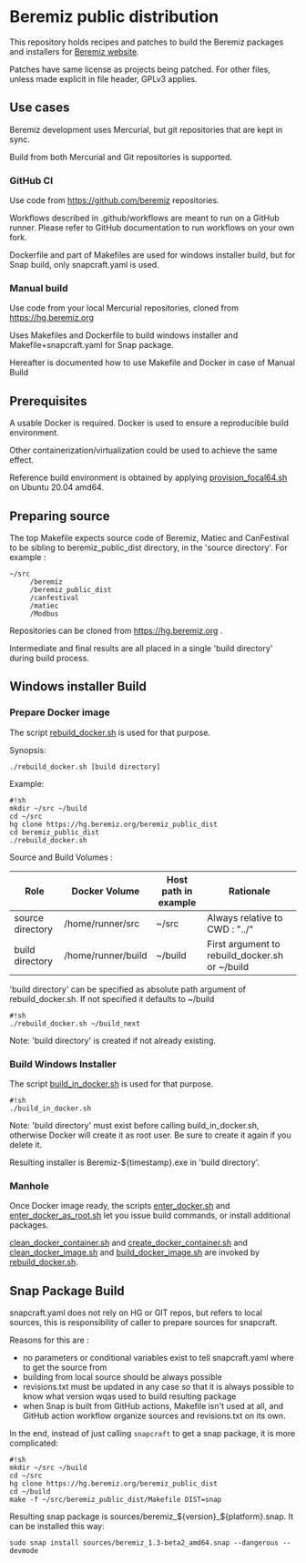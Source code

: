 # Beremiz public distribution #

This repository holds recipes and patches to build the Beremiz 
packages and installers for [Beremiz website](http://beremiz.org/).

Patches have same license as projects being patched. For other files,
unless made explicit in file header, GPLv3 applies.

## Use cases ##

Beremiz development uses Mercurial, but git repositories that are kept in sync.

Build from both Mercurial and Git repositories is supported.

### GitHub CI ##

Use code from https://github.com/beremiz repositories.

Workflows described in .github/workflows are meant to run on a GitHub runner. Please refer to GitHub documentation to run workflows on your own fork.

Dockerfile and part of Makefiles are used for windows installer build, but for Snap build, only snapcraft.yaml is used.

### Manual build ###

Use code from your local Mercurial repositories, cloned from https://hg.beremiz.org

Uses Makefiles and Dockerfile to build windows installer and Makefile+snapcraft.yaml for Snap package.

Hereafter is documented how to use Makefile and Docker in case of Manual Build

## Prerequisites ##

A usable Docker is required. Docker is used to ensure a reproducible build
environment. 

Other containerization/virtualization could be used to achieve the same effect. 

Reference build environment is obtained by applying [provision_focal64.sh](provision_focal64.sh) on Ubuntu 20.04 amd64.

## Preparing source ##

The top Makefile expects source code of Beremiz, Matiec and CanFestival to be 
sibling to beremiz_public_dist directory, in the 'source directory'.
For example :

```
~/src
     /beremiz
     /beremiz_public_dist
     /canfestival
     /matiec
     /Modbus
```

Repositories can be cloned from https://hg.beremiz.org .

Intermediate and final results are all placed in a single 'build directory'
during build process.

## Windows installer Build ##

### Prepare Docker image ###

The script [rebuild_docker.sh](rebuild_docker.sh) is used for that purpose.

Synopsis:

    ./rebuild_docker.sh [build directory]

Example:

```
#!sh
mkdir ~/src ~/build
cd ~/src
hg clone https://hg.beremiz.org/beremiz_public_dist
cd beremiz_public_dist
./rebuild_docker.sh
```

Source and Build Volumes :
 
 Role             | Docker Volume     | Host path in example | Rationale
------------------|-------------------|----------------------|------------------------------------------------
 source directory | /home/runner/src   | ~/src                | Always relative to CWD : "../"
 build directory  | /home/runner/build | ~/build              | First argument to rebuild_docker.sh or ~/build

'build directory' can be specified as absolute path argument of rebuild_docker.sh.
If not specified it defaults to ~/build

```
#!sh
./rebuild_docker.sh ~/build_next
```

Note: 'build directory' is created if not already existing.

### Build Windows Installer ###

The script [build_in_docker.sh](build_in_docker.sh) is used for that purpose.

```
#!sh
./build_in_docker.sh 
```

Note: 'build directory' must exist before calling build_in_docker.sh, otherwise
Docker will create it as root user. Be sure to create it again if you delete it.

Resulting installer is Beremiz-${timestamp}.exe in 'build directory'. 

### Manhole ###

Once Docker image ready, the scripts [enter_docker.sh](enter_docker.sh) and
[enter_docker_as_root.sh](enter_docker_as_root.sh) let you issue build 
commands, or install additional packages.

[clean_docker_container.sh](clean_docker_container.sh) and [create_docker_container.sh](create_docker_container.sh) and 
[clean_docker_image.sh](clean_docker_image.sh) and [build_docker_image.sh](build_docker_image.sh) are invoked by 
[rebuild_docker.sh](rebuild_docker.sh). 

## Snap Package Build ##

snapcraft.yaml does not rely on HG or GIT repos, but refers to local sources, this is responsibility of caller to prepare sources for snapcraft.

Reasons for this are :
 - no parameters or conditional variables exist to tell snapcraft.yaml where to get the source from
 - building from local source should be always possible
 - revisions.txt must be updated in any case so that it is always possible to know what version wqas used to build resulting package
 - when Snap is built from GitHub actions, Makefile isn't used at all, and GitHub action workflow organize sources and revisions.txt on its own.

In the end, instead of just calling `snapcraft` to get a snap package, it is more complicated:

```
#!sh
mkdir ~/src ~/build
cd ~/src
hg clone https://hg.beremiz.org/beremiz_public_dist
cd ~/build
make -f ~/src/beremiz_public_dist/Makefile DIST=snap

```
Resulting snap package is sources/beremiz_${version}_${platform}.snap.
It can be installed this way:

```
sudo snap install sources/beremiz_1.3-beta2_amd64.snap --dangerous --devmode
```

